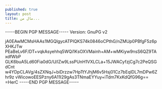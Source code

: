 ```yaml
---
published: true
layout: post
title: مال من...
---
```


-----BEGIN PGP MESSAGE-----
Version: GnuPG v2

jA0EAwMCMsHAAs1MGQlgycATPIQKS74k0846oCPthG/nZMUp0PBfgF5z6pXHKJTw
PEaBeLv6F/DT+vqkAsyehhq5WQi1KsOXVMainh+AM+wMKiyw9nsS6QZ9TAxdfWbP
GLK6buA5Ld60Fia0dG/U/IZw9LssPUnH1VXLCLa+15JWACyfzjCg7c2PeQSGdCnt
w4YDpCLAVg/4sZXNqJ+biDrzzw7HpTtYJhjM6v5Hsj01Cz7bEqlDL7mDPw6Zhr9z
vWicowoEESPzny6A11I29gAs3TNmaEYYuy+iTdm7KxKdQfG96g==
=HerC
-----END PGP MESSAGE-----

